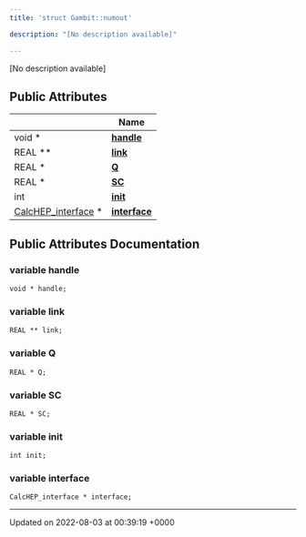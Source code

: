 ```yaml
---
title: 'struct Gambit::numout'

description: "[No description available]"

---
```









[No description available]

## Public Attributes

|                | Name           |
| -------------- | -------------- |
| void * | **[handle](/documentation/code/main/classes/structgambit_1_1numout/#variable-handle)**  |
| REAL ** | **[link](/documentation/code/main/classes/structgambit_1_1numout/#variable-link)**  |
| REAL * | **[Q](/documentation/code/main/classes/structgambit_1_1numout/#variable-q)**  |
| REAL * | **[SC](/documentation/code/main/classes/structgambit_1_1numout/#variable-sc)**  |
| int | **[init](/documentation/code/main/classes/structgambit_1_1numout/#variable-init)**  |
| [CalcHEP_interface](/documentation/code/main/classes/structgambit_1_1calchep__interface/) * | **[interface](/documentation/code/main/classes/structgambit_1_1numout/#variable-interface)**  |

## Public Attributes Documentation

### variable handle

```
void * handle;
```


### variable link

```
REAL ** link;
```


### variable Q

```
REAL * Q;
```


### variable SC

```
REAL * SC;
```


### variable init

```
int init;
```


### variable interface

```
CalcHEP_interface * interface;
```


-------------------------------

Updated on 2022-08-03 at 00:39:19 +0000